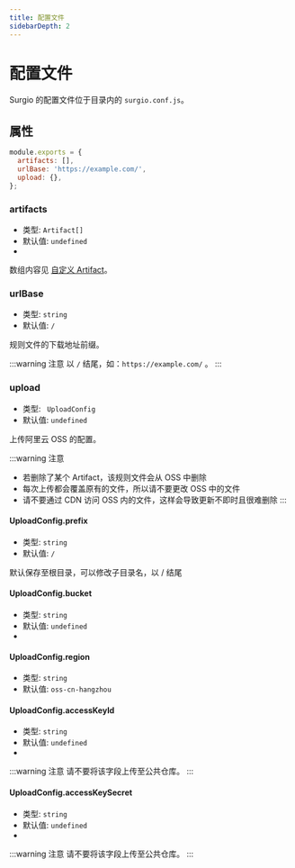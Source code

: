 ```yaml
---
title: 配置文件
sidebarDepth: 2
---
```


# 配置文件

Surgio 的配置文件位于目录内的 `surgio.conf.js`。

## 属性

```js
module.exports = {
  artifacts: [],
  urlBase: 'https://example.com/',
  upload: {},
};
```

### artifacts

- 类型: `Artifact[]`
- 默认值: `undefined`
- <Badge text="必须" vertical="middle" />

数组内容见 [自定义 Artifact](/guide/custom-artifact)。

### urlBase

- 类型: `string`
- 默认值: `/`

规则文件的下载地址前缀。

:::warning 注意
以 `/` 结尾，如：`https://example.com/` 。
:::

### upload

- 类型: ` UploadConfig`
- 默认值: `undefined`

上传阿里云 OSS 的配置。

:::warning 注意
- 若删除了某个 Artifact，该规则文件会从 OSS 中删除
- 每次上传都会覆盖原有的文件，所以请不要更改 OSS 中的文件
- 请不要通过 CDN 访问 OSS 内的文件，这样会导致更新不即时且很难删除
:::

#### UploadConfig.prefix

- 类型: `string`
- 默认值: `/`

默认保存至根目录，可以修改子目录名，以 / 结尾

#### UploadConfig.bucket

- 类型: `string`
- 默认值: `undefined`
- <Badge text="必须" vertical="middle" />

#### UploadConfig.region

- 类型: `string`
- 默认值: `oss-cn-hangzhou`

#### UploadConfig.accessKeyId

- 类型: `string`
- 默认值: `undefined`
- <Badge text="必须" vertical="middle" />

:::warning 注意
请不要将该字段上传至公共仓库。
:::

#### UploadConfig.accessKeySecret

- 类型: `string`
- 默认值: `undefined`
- <Badge text="必须" vertical="middle" />

:::warning 注意
请不要将该字段上传至公共仓库。
:::
